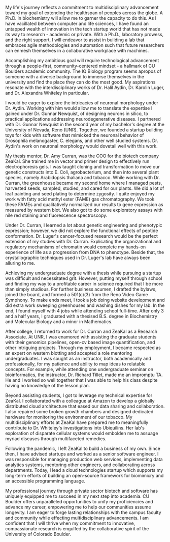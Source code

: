 My life's journey reflects a commitment to multidisciplinary advancement toward my goal of extending the healthspan of peoples across the globe. A Ph.D. in biochemistry will allow me to garner the capacity to do this. As I have vacillated between computer and life sciences, I have found an untapped wealth of innovation in the tech startup world that has not made its way to research - academic or private. With a Ph.D., laboratory prowess, and the right support, I will endeavor to assist in building a lab that embraces agile methodologies and automation such that future researchers can enmesh themselves in a collaborative workplace with machines.

Accomplishing my ambitious goal will require technological advancement through a people-first, community-centered mindset - a hallmark of CU Boulders academic community. The IQ Biology program seems apropos of someone with a diverse background to immerse themselves in the university and find the place they can do the most good. My aspirations resonate with the interdisciplinary works of Dr. Halil Aydin, Dr. Karolin Luger, and Dr. Alexandra Whiteley in particular.

I would be eager to explore the intricacies of neuronal morphology under Dr. Aydin. Working with him would allow me to translate the expertise I gained under Dr. Gunnar Newquist, of designing neurons in silico, to practical applications addressing neurodegenerative diseases. I partnered with Dr. Gunnar Newquist in the second year of my bachelor's degree at the University of Nevada, Reno (UNR). Together, we founded a startup building toys for kids with software that mimicked the neuronal behavior of Drosophila melanogaster, C. elegans, and other well studied systems. Dr. Aydin's work on neuronal morphology would dovetail well with this work.

My thesis mentor, Dr. Amy Curran, was the COO for the biotech company ZeaKal. She trained me in vector and primer design to effectively run electrophoresis gels. I was taught cloning and transformation to move our genetic constructs into E. Coli, agrobacterium, and then into several plant species, namely Arabidopsis thaliana and tobacco. While working with Dr. Curran, the greenhouse became my second home where I managed pests, harvested seeds, sampled, studied, and cared for our plants. We did a lot of leaf painting and seed plating to determine zygosity. I quite enjoyed my work with fatty acid methyl ester (FAME) gas chromatography. We took these FAMEs and qualitatively normalized our results to gene expression as measured by western blot. We also got to do some exploratory assays with nile red staining and fluorescence spectroscopy.

Under Dr. Curran, I learned a lot about genetic engineering and phenotypic expression; however, we did not explore the functional effects of peptide conformation. Dr. Luger's cancer-focused research would be the perfect extension of my studies with Dr. Curran. Explicating the organizational and regulatory mechanisms of chromatin would complete my hands-on experience of life as a progression from DNA to phenotype. Beside that, the crystallographic techniques used in Dr. Luger's lab have always been alluring to me.

Achieving my undergraduate degree with a thesis while pursuing a startup was difficult and necessitated grit. However, putting myself through school and finding my way to a profitable career in science required that I be more than simply studious. For further business acumen, I drafted the bylaws, joined the board, and formed a 501(c)(3) from the Reno Video Game Symphony. To make ends meet, I took a job doing website development and did extra work sweeping greenhouses and washing dishes for my lab. In the end, I found myself with 4 jobs while attending school full-time. After only 3 and a half years, I graduated with a thesised B.S. degree in Biochemistry and Molecular Biology and a minor in Mathematics.

After college, I returned to work for Dr. Curran and ZeaKal as a Research Associate. At UNR, I was enamored with assisting the graduate students with their genomics pipelines, open-cv based image quantification, and other intriguing projects. Through my employment, I became respected as an expert on western blotting and accepted a role mentoring undergraduates. I was sought as an instructor, both academically and professionally, for my patience and ability to map ideas to relatable concepts. For example, while attending one undergraduate seminar on bioinformatics, the instructor, Dr. Richard Tillet, made me an impromptu TA. He and I worked so well together that I was able to help his class despite having no knowledge of the lesson plan.

Beyond assisting students, I got to leverage my technical expertise for ZeaKal. I collaborated with a colleague at Amazon to develop a globally distributed cloud architecture that eased our data sharing and collaboration. I also repaired some broken growth chambers and designed dedicated hardware for monitoring the environment of our tobacco. My multidisciplinary efforts at ZeaKal have prepared me to meaningfully contribute to Dr. Whiteley's investigations into Ubiquilins. Her lab's exploration of disparate cellular systems would embolden me to assuage myriad diseases through multifaceted remedies.

Following the pandemic, I left ZeaKal to build a business of my own. Since then, I have advised startups and worked as a senior software engineer. I was responsible for managing production web services, implementing data analytics systems, mentoring other engineers, and collaborating across departments. Today, I lead a cloud technologies startup which supports my long-term efforts of building an open-source framework for biomimicry and an accessible programming language.

My professional journey through private sector biotech and software has uniquely equipped me to succeed in my next step into academia. CU Boulder offers unparalleled opportunities to unify my proficiencies and advance my career, empowering me to help our communities assume longevity. I am eager to forge lasting relationships with the campus faculty and community while effecting multidisciplinary advancements. I am confident that I will thrive when my commitment to innovative, compassionate research is engulfed by the collaborative spirit of the University of Colorado Boulder.
